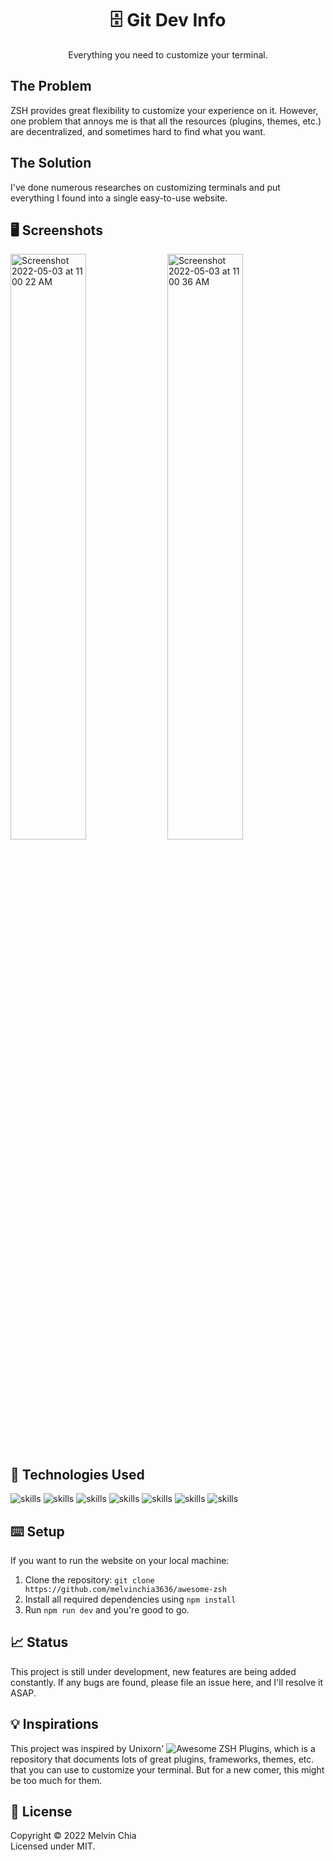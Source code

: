 <center><h1 align="center">🗄 Git Dev Info</h1></center>

<p align="center">Everything you need to customize your terminal.</p>

## The Problem

ZSH provides great flexibility to customize your experience on it. However, one problem that annoys me is that all the resources (plugins, themes, etc.) are decentralized, and sometimes hard to find what you want.

## The Solution

I've done numerous researches on customizing terminals and put everything I found into a single easy-to-use website.

## 🖥 Screenshots

<div>

  <img width="49%" alt="Screenshot 2022-05-03 at 11 00 22 AM" src="https://user-images.githubusercontent.com/64565584/166399908-bc8e9496-b292-4197-9dd3-6d6b418994c7.png">
  <img width="49%" alt="Screenshot 2022-05-03 at 11 00 36 AM" src="https://user-images.githubusercontent.com/64565584/166399918-5c416e89-30f0-4b4f-9618-b437840faa5d.png">

  
</div>

## 🔬 Technologies Used 

![skills](https://img.shields.io/badge/-JAVASCRIPT-FF0000?style=for-the-badge&logo=javascript&logoColor=white&color=red)
![skills](https://img.shields.io/badge/-HTML-FF0000?style=for-the-badge&logo=html5&logoColor=white&color=green)
![skills](https://img.shields.io/badge/-CSS-FF0000?style=for-the-badge&logo=css3&logoColor=white&color=indigo)
![skills](https://img.shields.io/badge/-TAILWIND_CSS-FF0000?style=for-the-badge&logo=tailwindcss&logoColor=white&color=22D3EE)
![skills](https://img.shields.io/badge/-NEXT_JS-FF0000?style=for-the-badge&logo=vercel&logoColor=white&color=black)
![skills](https://img.shields.io/badge/-FIGMA-FF0000?style=for-the-badge&logo=figma&logoColor=white&color=red)
![skills](https://img.shields.io/badge/-PYTHON-FF0000?style=for-the-badge&logo=python&logoColor=white&color=yellow)

## ⌨️ Setup

If you want to run the website on your local machine:
1. Clone the repository: `git clone https://github.com/melvinchia3636/awesome-zsh`
2. Install all required dependencies using `npm install`
3. Run `npm run dev` and you're good to go.

## 📈 Status

This project is still under development, new features are being added constantly. If any bugs are found, please file an issue here, and I'll resolve it ASAP.

## 💡 Inspirations 

This project was inspired by Unixorn' ![Awesome ZSH Plugins](https://github.com/unixorn/awesome-zsh-plugins), which is a repository that documents lots of great plugins, frameworks, themes, etc. that you can use to customize your terminal. But for a new comer, this might be too much for them.
 
## 📄 License

Copyright © 2022 Melvin Chia<br/>
Licensed under MIT.
